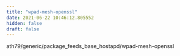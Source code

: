 ```yaml
---
title: "wpad-mesh-openssl"
date: 2021-06-22 10:46:12.805552
hidden: false
draft: false
---
```


ath79/generic/package_feeds_base_hostapd/wpad-mesh-openssl

